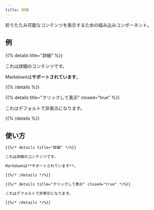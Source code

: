 ```yaml
---
title: 詳細
---
```


折りたたみ可能なコンテンツを表示するための組み込みコンポーネント。

<!--more-->

## 例

{{% details title="詳細" %}}

これは詳細のコンテンツです。

Markdownは**サポートされています**。

{{% /details %}}

{{% details title="クリックして表示" closed="true" %}}

これはデフォルトで非表示になります。

{{% /details %}}

## 使い方

````markdown
{{%/* details title="詳細" */%}}

これは詳細のコンテンツです。

Markdownは**サポートされています**。

{{%/* /details */%}}
````

````markdown
{{%/* details title="クリックして表示" closed="true" */%}}

これはデフォルトで非表示になります。

{{%/* /details */%}}
````